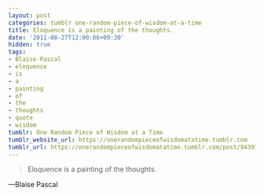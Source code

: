 ```yaml
---
layout: post
categories: tumblr one-random-piece-of-wisdom-at-a-time
title: Eloquence is a painting of the thoughts.
date: '2011-08-27T12:00:06+09:30'
hidden: true
tags:
- Blaise-Pascal
- eloquence
- is
- a
- painting
- of
- the
- thoughts
- quote
- wisdom
tumblr: One Random Piece of Wisdom at a Time
tumblr_website_url: https://onerandompieceofwisdomatatime.tumblr.com
tumblr_url: https://onerandompieceofwisdomatatime.tumblr.com/post/9439189315/eloquence-is-a-painting-of-the-thoughts
---
```

> Eloquence is a painting of the thoughts.

—Blaise Pascal&nbsp;
